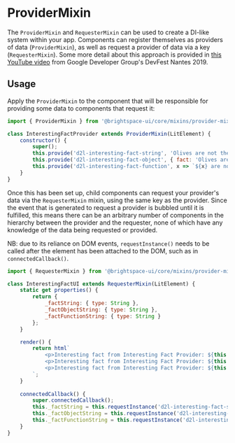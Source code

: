 # ProviderMixin

The `ProviderMixin` and `RequesterMixin` can be used to create a DI-like system within your app. Components can register themselves as providers of data (`ProviderMixin`), as well as request a provider of data via a key (`RequesterMixin`). Some more detail about this approach is provided in [this YouTube video](https://youtu.be/x9YDQUJx2uw?t=2104) from Google Developer Group's DevFest Nantes 2019.

## Usage

Apply the `ProviderMixin` to the component that will be responsible for providing some data to components that request it:

```js
import { ProviderMixin } from '@brightspace-ui/core/mixins/provider-mixin.js';

class InterestingFactProvider extends ProviderMixin(LitElement) {
	constructor() {
		super();
		this.provide('d2l-interesting-fact-string', 'Olives are not the same as fish');
		this.provide('d2l-interesting-fact-object', { fact: 'Olives are not the same as fish' });
		this.provide('d2l-interesting-fact-function', x => `${x} are not the same as fish`);
	}
}
```

Once this has been set up, child components can request your provider's data via the `RequesterMixin` mixin, using the same key as the provider. Since the event that is generated to request a provider is bubbled until it is fulfilled, this means there can be an arbitrary number of components in the hierarchy between the provider and the requester, none of which have any knowledge of the data being requested or provided.

NB: due to its reliance on DOM events, `requestInstance()` needs to be called after the element has been attached to the DOM, such as in `connectedCallback()`.

```js
import { RequesterMixin } from '@brightspace-ui/core/mixins/provider-mixin.js'

class InterestingFactUI extends RequesterMixin(LitElement) {
	static get properties() {
		return {
			_factString: { type: String },
			_factObjectString: { type: String },
			_factFunctionString: { type: String }
		};
	}

	render() {
		return html`
			<p>Interesting fact from Interesting Fact Provider: ${this._factString}</p>
			<p>Interesting fact from Interesting Fact Provider: ${this._factObjectString}</p>
			<p>Interesting fact from Interesting Fact Provider: ${this._factFunctionString}</p>
		`;
	}
	
	connectedCallback() {
		super.connectedCallback();
		this._factString = this.requestInstance('d2l-interesting-fact-string');
		this._factObjectString = this.requestInstance('d2l-interesting-fact-object').fact;
		this._factFunctionString = this.requestInstance('d2l-interesting-fact-function')('Olives');
	}
}
```
